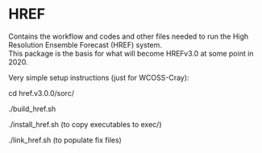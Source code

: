 # HREF

Contains the workflow and codes and other files needed to run the High Resolution Ensemble Forecast (HREF) system.  
This package is the basis for what will become HREFv3.0 at some point in 2020.

Very simple setup instructions (just for WCOSS-Cray):

cd href.v3.0.0/sorc/

./build_href.sh 

./install_href.sh (to copy executables to exec/)

./link_href.sh  (to populate fix files)
